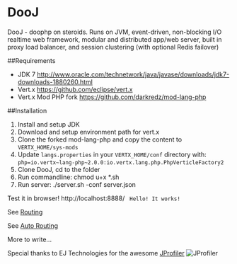 DooJ
====

DooJ - doophp on steroids. Runs on JVM, event-driven, non-blocking I/O realtime web framework, modular and distributed app/web server, built in proxy load balancer, and session clustering (with optional Redis failover)

##Requirements
- JDK 7 http://www.oracle.com/technetwork/java/javase/downloads/jdk7-downloads-1880260.html
- Vert.x https://github.com/eclipse/vert.x
- Vert.x Mod PHP fork https://github.com/darkredz/mod-lang-php

##Installation
1. Install and setup JDK
2. Download and setup environment path for vert.x
3. Clone the forked mod-lang-php and copy the content to `VERTX_HOME/sys-mods`
4. Update `langs.properties` in your `VERTX_HOME/conf` directory with:
`php=io.vertx~lang-php~2.0.0:io.vertx.lang.php.PhpVerticleFactory2`
5. Clone DooJ, cd to the folder
6. Run commandline: chmod u+x *.sh
7. Run server: ./server.sh -conf server.json

Test it in browser! http://localhost:8888/
` Hello! It works!`

See [Routing](https://github.com/darkredz/DooJ/wiki/Routing)

See [Auto Routing](https://github.com/darkredz/DooJ/wiki/Auto-Routing)

More to write...


Special thanks to EJ Technologies for the awesome [JProfiler](http://www.ej-technologies.com/products/jprofiler/overview.html) 
![JProfiler](http://static-aws.ej-technologies.com/71M9S7eqUeTUsoOQW64VqrZSZX0E6cxFxLRjO1quRdN.png "JProfiler")
